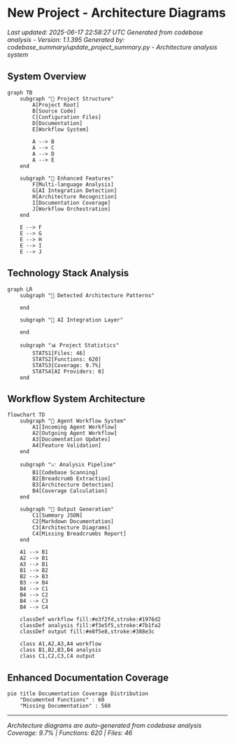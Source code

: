 # New Project - Architecture Diagrams

*Last updated: 2025-06-17 22:58:27 UTC*
*Generated from codebase analysis - Version: 1.1.395*
*Generated by: codebase_summary/update_project_summary.py - Architecture analysis system*

## System Overview
```mermaid
graph TB
    subgraph "📁 Project Structure"
        A[Project Root]
        B[Source Code]
        C[Configuration Files]
        D[Documentation]
        E[Workflow System]
        
        A --> B
        A --> C
        A --> D
        A --> E
    end

    subgraph "🔧 Enhanced Features"
        F[Multi-language Analysis]
        G[AI Integration Detection] 
        H[Architecture Recognition]
        I[Documentation Coverage]
        J[Workflow Orchestration]
    end

    E --> F
    E --> G
    E --> H
    E --> I
    E --> J
```

## Technology Stack Analysis
```mermaid
graph LR
    subgraph "🎯 Detected Architecture Patterns"
        
    end

    subgraph "🤖 AI Integration Layer"
        
    end

    subgraph "📊 Project Statistics"
        STATS1[Files: 46]
        STATS2[Functions: 620]
        STATS3[Coverage: 9.7%]
        STATS4[AI Providers: 0]
    end
```

## Workflow System Architecture
```mermaid
flowchart TD
    subgraph "🔄 Agent Workflow System"
        A1[Incoming Agent Workflow]
        A2[Outgoing Agent Workflow]
        A3[Documentation Updates]
        A4[Feature Validation]
    end

    subgraph "📈 Analysis Pipeline"
        B1[Codebase Scanning]
        B2[Breadcrumb Extraction]
        B3[Architecture Detection]
        B4[Coverage Calculation]
    end

    subgraph "📝 Output Generation"
        C1[Summary JSON]
        C2[Markdown Documentation]
        C3[Architecture Diagrams]
        C4[Missing Breadcrumbs Report]
    end

    A1 --> B1
    A2 --> B1
    A3 --> B1
    B1 --> B2
    B2 --> B3
    B3 --> B4
    B4 --> C1
    B4 --> C2
    B4 --> C3
    B4 --> C4

    classDef workflow fill:#e3f2fd,stroke:#1976d2
    classDef analysis fill:#f3e5f5,stroke:#7b1fa2
    classDef output fill:#e8f5e8,stroke:#388e3c

    class A1,A2,A3,A4 workflow
    class B1,B2,B3,B4 analysis
    class C1,C2,C3,C4 output
```

## Enhanced Documentation Coverage
```mermaid
pie title Documentation Coverage Distribution
    "Documented Functions" : 60
    "Missing Documentation" : 560
```

---
*Architecture diagrams are auto-generated from codebase analysis*
*Coverage: 9.7% | Functions: 620 | Files: 46*
